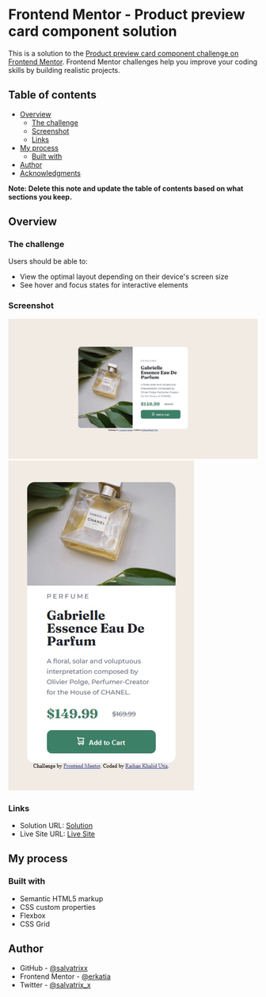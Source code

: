 # Frontend Mentor - Product preview card component solution

This is a solution to the [Product preview card component challenge on Frontend Mentor](https://www.frontendmentor.io/challenges/product-preview-card-component-GO7UmttRfa). Frontend Mentor challenges help you improve your coding skills by building realistic projects. 

## Table of contents

- [Overview](#overview)
  - [The challenge](#the-challenge)
  - [Screenshot](#screenshot)
  - [Links](#links)
- [My process](#my-process)
  - [Built with](#built-with)
- [Author](#author)
- [Acknowledgments](#acknowledgments)

**Note: Delete this note and update the table of contents based on what sections you keep.**

## Overview

### The challenge

Users should be able to:

- View the optimal layout depending on their device's screen size
- See hover and focus states for interactive elements

### Screenshot

![](./screenshot.jpg)
![](./screenshot-mobile.jpg)

### Links

- Solution URL: [Solution](https://github.com/salvatrixx/product-preview-card)
- Live Site URL: [Live Site](https://product-preview-card-bpxlizbgz-rutiaaa.vercel.app/)

## My process

### Built with

- Semantic HTML5 markup
- CSS custom properties
- Flexbox
- CSS Grid

## Author

- GitHub - [@salvatrixx](https://github.com/salvatrixx)
- Frontend Mentor - [@erkatia](https://www.frontendmentor.io/profile/erkatia)
- Twitter - [@salvatrix_x](https://twitter.com/salvatrix_x)
